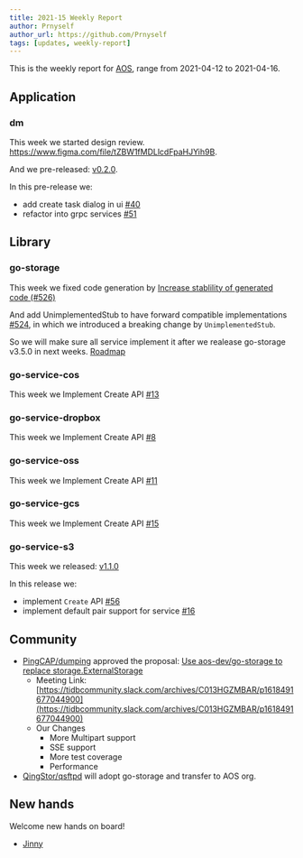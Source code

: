 ```yaml
---
title: 2021-15 Weekly Report
author: Prnyself
author_url: https://github.com/Prnyself
tags: [updates, weekly-report]
---
```


This is the weekly report for [AOS](https://aos.dev), range from 2021-04-12 to 2021-04-16.

## Application

### dm

This week we started design review.
https://www.figma.com/file/tZBW1fMDLlcdFpaHJYih9B.

And we pre-released: [v0.2.0](https://github.com/aos-dev/dm/releases/tag/v0.2.0).

In this pre-release we:
- add create task dialog in ui [#40](https://github.com/aos-dev/dm/pull/40)
- refactor into grpc services [#51](https://github.com/aos-dev/dm/pull/51)

## Library

### go-storage

This week we fixed code generation by [Increase stablility of generated code (#526)](https://github.com/aos-dev/go-storage/pull/526)

And add UnimplementedStub to have forward compatible implementations [#524](https://github.com/aos-dev/go-storage/pull/524),
in which we introduced a breaking change by `UnimplementedStub`.

So we will make sure all service implement it after we realease go-storage v3.5.0 in next weeks. [Roadmap](https://github.com/aos-dev/go-storage/issues/527)

### go-service-cos

This week we Implement Create API [#13](https://github.com/aos-dev/go-service-cos/pull/13)

### go-service-dropbox

This week we Implement Create API [#8](https://github.com/aos-dev/go-service-dropbox/pull/8)

### go-service-oss

This week we Implement Create API [#11](https://github.com/aos-dev/go-service-oss/pull/11)

### go-service-gcs

This week we Implement Create API [#15](https://github.com/aos-dev/go-service-gcs/pull/15)

### go-service-s3

This week we released: [v1.1.0](https://github.com/aos-dev/go-service-s3/releases/tag/v1.1.0)

In this release we:
- implement `Create` API [#56](https://github.com/aos-dev/go-service-s3/pull/56)
- implement default pair support for service [#16](https://github.com/aos-dev/go-service-s3/pull/16)

## Community

- [PingCAP/dumping](https://github.com/pingcap/dumpling) approved the proposal: [Use aos-dev/go-storage to replace storage.ExternalStorage](https://hackmd.io/@xuanwo/B1-JmNN8O)
    - Meeting Link: [https://tidbcommunity.slack.com/archives/C013HGZMBAR/p1618491677044900](https://tidbcommunity.slack.com/archives/C013HGZMBAR/p1618491677044900)
    - Our Changes
        - More Multipart support
        - SSE support
        - More test coverage
        - Performance
- [QingStor/qsftpd](https://github.com/qingstor/qsftpd) will adopt go-storage and transfer to AOS org.

## New hands

Welcome new hands on board!
- [Jinny](https://github.com/JinnyYi)

